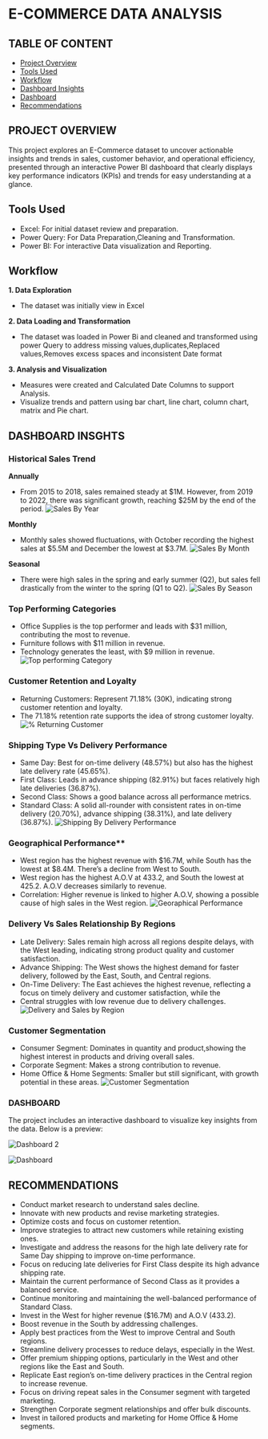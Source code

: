 # E-COMMERCE DATA ANALYSIS

## TABLE OF CONTENT
- [Project Overview](#Project-Overview)
- [Tools Used](#Tools-Used)
- [Workflow](#Workflow)
- [Dashboard Insights](#Dashboard-Insights)
- [Dashboard](#Dashboard)
- [Recommendations](#Recommendation)

## PROJECT OVERVIEW
This project explores an E-Commerce dataset to uncover actionable insights and trends in sales, customer behavior, and operational efficiency, presented through an interactive Power BI dashboard that clearly displays key performance indicators (KPIs) and trends for easy understanding at a glance.

 ## Tools Used
 
 - Excel: For initial dataset review and preparation.
 - Power Query: For Data Preparation,Cleaning and Transformation.
 - Power BI: For interactive Data visualization and Reporting.

## Workflow
**1. Data Exploration**
- The dataset was initially view in Excel

**2. Data Loading and Transformation**
- The dataset was loaded in Power Bi and cleaned and transformed using power Query to address missing values,duplicates,Replaced values,Removes excess spaces and inconsistent Date format

**3. Analysis and Visualization**
- Measures were created and Calculated Date Columns to support Analysis.
- Visualize trends and pattern using bar chart, line chart, column chart, matrix and Pie chart.

## DASHBOARD INSGHTS
### Historical Sales Trend
  **Annually**
 - From 2015 to 2018, sales remained steady at $1M. However, from 2019 to 2022, there was significant growth, reaching $25M by the end of the period.
![Sales By Year](https://github.com/Eseroghene/E-COMMERCE-DATA-ANALYSIS/blob/main/Sales%20By%20Year.png)

 **Monthly**
 - Monthly sales showed fluctuations, with October recording the highest sales at $5.5M and December the lowest at $3.7M.
![Sales By Month](https://github.com/Eseroghene/E-COMMERCE-DATA-ANALYSIS/blob/main/Sales%20By%20Month.png)

**Seasonal**
 - There were high sales in the spring and early summer (Q2), but sales fell drastically from the winter to the spring (Q1 to Q2).
![Sales By Season](https://github.com/Eseroghene/E-COMMERCE-DATA-ANALYSIS/blob/main/Sales%20By%20Season.png)
 
### Top Performing Categories
	
  - Office Supplies is the top performer and leads with $31 million, contributing the most to revenue.
  - Furniture follows with $11 million in revenue.
  - Technology generates the least, with $9 million in revenue.
 ![Top performing Category](https://github.com/Eseroghene/E-COMMERCE-DATA-ANALYSIS/blob/main/Top%20Performing%20Category.png)

 ### Customer Retention and Loyalty

 - Returning Customers: Represent 71.18% (30K), indicating strong customer retention and loyalty.
 - The 71.18% retention rate supports the idea of strong customer loyalty.
![% Returning Customer](https://github.com/Eseroghene/E-COMMERCE-DATA-ANALYSIS/blob/main/%25%20Returning%20Customers.png)

 ### Shipping Type Vs Delivery Performance
 
 - Same Day: Best for on-time delivery (48.57%) but also has the highest late delivery rate (45.65%).
 - First Class: Leads in advance shipping (82.91%) but faces relatively high late deliveries (36.87%).
 - Second Class: Shows a good balance across all performance metrics.
 - Standard Class: A solid all-rounder with consistent rates in on-time delivery (20.70%), advance shipping 
   (38.31%), and late delivery (36.87%).
![Shipping By Delivery Performance](https://github.com/Eseroghene/E-COMMERCE-DATA-ANALYSIS/blob/main/Shipping%20By%20Delivery%20Performance.png)

### Geographical Performance**

- West region has the highest revenue with $16.7M, while South has the lowest at $8.4M. There’s a decline from West to South.
- West region has the highest A.O.V at 433.2, and South the lowest at 425.2. A.O.V decreases similarly to revenue.
- Correlation: Higher revenue is linked to higher A.O.V, showing a possible cause of high sales in the West region.
![Georaphical Performance](https://github.com/Eseroghene/E-COMMERCE-DATA-ANALYSIS/blob/main/Geographical%20Performance.png)

### Delivery Vs Sales Relationship By Regions
 
- Late Delivery: Sales remain high across all regions despite delays, with the West leading, indicating strong product quality and 
customer satisfaction.
- Advance Shipping: The West shows the highest demand for faster delivery, followed by the East, South, and Central regions.
- On-Time Delivery: The East achieves the highest revenue, reflecting a focus on timely delivery and customer satisfaction, while the 
- Central struggles with low revenue due to delivery challenges.
![Delivery and Sales by Region](https://github.com/Eseroghene/E-COMMERCE-DATA-ANALYSIS/blob/main/Delivery%20and%20Sales%20by%20Region.png)		

### Customer Segmentation

- Consumer Segment: Dominates in quantity and product,showing the highest interest in products and  driving overall sales.
- Corporate Segment: Makes a strong contribution to revenue.
- Home Office & Home Segments: Smaller but still significant, with growth potential in these areas.
![Customer Segmentation](https://github.com/Eseroghene/E-COMMERCE-DATA-ANALYSIS/blob/main/Customer%20Segmentation.png)

### DASHBOARD
The project includes an interactive dashboard to visualize key insights from the data. Below is a preview:

![Dashboard 2](https://github.com/Eseroghene/E-COMMERCE-DATA-ANALYSIS/blob/main/Dashboard%202.png)

![Dashboard](https://github.com/Eseroghene/E-COMMERCE-DATA-ANALYSIS/blob/main/Dashboard.png)

## RECOMMENDATIONS

- Conduct market research to understand sales decline.
- Innovate with new products and revise marketing strategies.
- Optimize costs and focus on customer retention.
- Improve strategies to attract new customers while retaining existing ones.
- Investigate and address the reasons for the high late delivery rate for Same Day shipping to improve on-time 
  performance.
- Focus on reducing late deliveries for First Class despite its high advance shipping rate.
- Maintain the current performance of Second Class as it provides a balanced service.
- Continue monitoring and maintaining the well-balanced performance of Standard Class.
- Invest in the West for higher revenue ($16.7M) and A.O.V (433.2).
- Boost revenue in the South by addressing challenges.
- Apply best practices from the West to improve Central and South regions.
- Streamline delivery processes to reduce delays, especially in the West.
- Offer premium shipping options, particularly in the West and other regions like the East and South.
- Replicate East region’s on-time delivery practices in the Central region to increase revenue.
- Focus on driving repeat sales in the Consumer segment with targeted marketing.
- Strengthen Corporate segment relationships and offer bulk discounts.
- Invest in tailored products and marketing for Home Office & Home segments.

